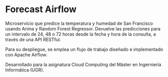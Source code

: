 # Forecast Airflow

Microservicio que predice la temperatura y humedad de San Francisco usando Arima y Random Forest Regressor.
Devuelve las predicciones para un intervalo de 24, 48 o 72 horas desde la fecha y hora de la consulta, a 
través de una API RESTful.

Para su despliegue, se emplea un flujo de trabajo diseñado e implementado con Apache Airflow.

Desarrollado para la asignatura Cloud Computing del Máster en Ingerniería Informática (UGR).